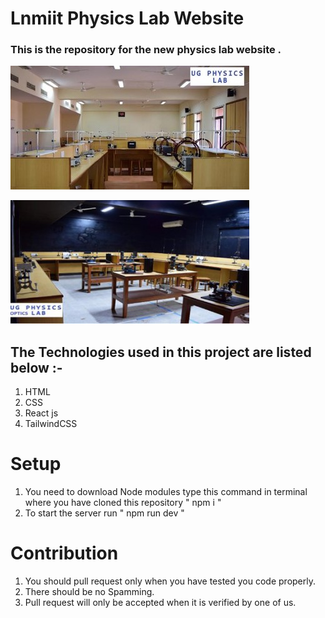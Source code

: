 # Lnmiit Physics Lab Website 

### This is the repository for the new physics lab website . 

![image](/resources/images/lab1.jpg)

![image](/resources/images/lab2.jpg)

## The Technologies used in this project are listed below :- 
1. HTML
2. CSS 
3. React js 
4. TailwindCSS

# Setup
1. You need to download Node modules type this command in terminal where you have cloned this repository
   " npm i "
2. To start the server run 
   " npm run dev "

# Contribution
1. You should pull request only when you have tested you code properly.
2. There should be no Spamming.
3. Pull request will only be accepted when it is verified by one of us.
